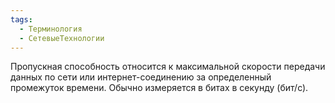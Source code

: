 ```yaml
---
tags:
  - Терминология
  - СетевыеТехнологии
---
```

Пропускная способность относится к максимальной скорости передачи данных по сети или интернет-соединению за определенный промежуток времени. Обычно измеряется в битах в секунду (бит/с).